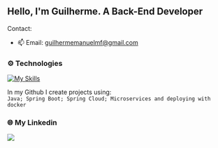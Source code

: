 ## Hello, I'm Guilherme. A Back-End Developer

 Contact:
 
- 📫 Email: guilhermemanuelmf@gmail.com

### ⚙️ Technologies
[![My Skills](https://skillicons.dev/icons?i=java,spring,mysql,mongodb,docker)](https://skillicons.dev)

In my Github I create projects using: <br>
`Java; Spring Boot; Spring Cloud; Microservices and deploying with docker `

### 🌐 My Linkedin
<div>
  <a href="https://www.linkedin.com/in/-guilherme-martins-/" target="_blank"><img src="https://img.shields.io/badge/-LinkedIn-%230077B5?style=for-the-badge&logo=linkedin&logoColor=white" target="_blank"></a>
</div>
<br>
